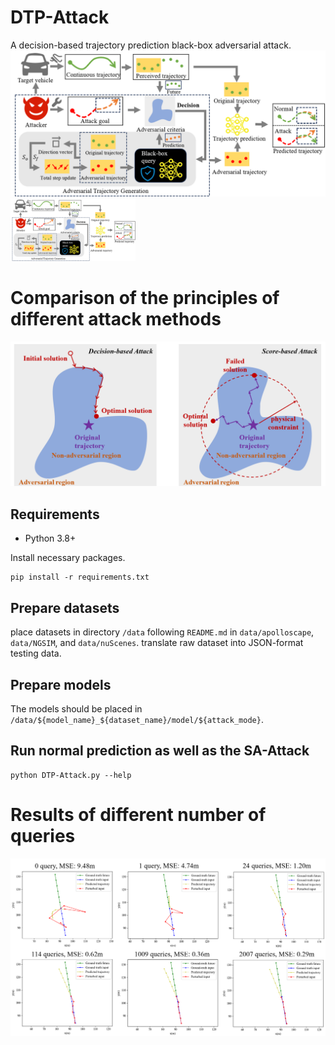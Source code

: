 # DTP-Attack
A decision-based trajectory prediction black-box adversarial attack.
![DTP-Attack](/image/method_DTPAttack.png)
<img src="/image/method_DTPAttack.png" width="200" height="100">
# Comparison of the principles of different attack methods
![Comparison](/image/method_compare.png)
## Requirements

* Python 3.8+

Install necessary packages.
```
pip install -r requirements.txt
```
## Prepare datasets
place datasets in directory `/data` following `README.md` in `data/apolloscape`, `data/NGSIM`, and `data/nuScenes`.
translate raw dataset into JSON-format testing data.

## Prepare models
The models should be placed in `/data/${model_name}_${dataset_name}/model/${attack_mode}`.

## Run normal prediction as well as the SA-Attack
```
python DTP-Attack.py --help
```
# Results of different number of queries
![Query](/image/different_query.png)
